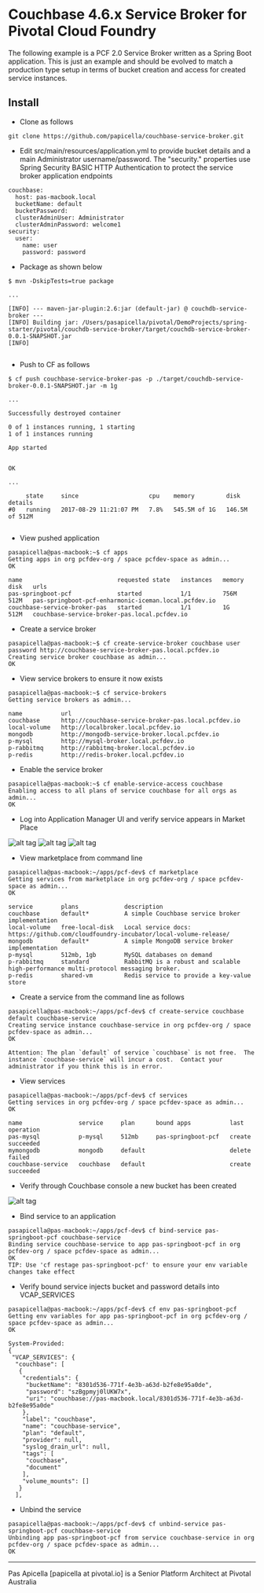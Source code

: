 <H1>Couchbase 4.6.x Service Broker for Pivotal Cloud Foundry </h1>

The following example is a PCF 2.0 Service Broker written as a Spring Boot application. This is just an example and should
be evolved to match a production type setup in terms of bucket creation and access for created service instances.

<h2> Install </h2>

- Clone as follows

```
git clone https://github.com/papicella/couchbase-service-broker.git
```

- Edit src/main/resources/application.yml to provide bucket details and a main Administrator username/password. The "security." 
properties use Spring Security BASIC HTTP Authentication to protect the service broker application endpoints 

```
couchbase:
  host: pas-macbook.local
  bucketName: default
  bucketPassword:
  clusterAdminUser: Administrator
  clusterAdminPassword: welcome1
security:
  user:
    name: user
    password: password
```
 
- Package as shown below

```
$ mvn -DskipTests=true package

...

[INFO] --- maven-jar-plugin:2.6:jar (default-jar) @ couchdb-service-broker ---
[INFO] Building jar: /Users/pasapicella/pivotal/DemoProjects/spring-starter/pivotal/couchdb-service-broker/target/couchdb-service-broker-0.0.1-SNAPSHOT.jar
[INFO]


```

- Push to CF as follows
 
```
$ cf push couchbase-service-broker-pas -p ./target/couchdb-service-broker-0.0.1-SNAPSHOT.jar -m 1g

...

Successfully destroyed container

0 of 1 instances running, 1 starting
1 of 1 instances running

App started


OK

...

     state     since                    cpu    memory         disk             details
#0   running   2017-08-29 11:21:07 PM   7.8%   545.5M of 1G   146.5M of 512M


```

- View pushed application 

```
pasapicella@pas-macbook:~$ cf apps
Getting apps in org pcfdev-org / space pcfdev-space as admin...
OK

name                           requested state   instances   memory   disk   urls
pas-springboot-pcf             started           1/1         756M     512M   pas-springboot-pcf-enharmonic-iceman.local.pcfdev.io
couchbase-service-broker-pas   started           1/1         1G       512M   couchbase-service-broker-pas.local.pcfdev.io
```

- Create a service broker 

```
pasapicella@pas-macbook:~$ cf create-service-broker couchbase user password http://couchbase-service-broker-pas.local.pcfdev.io
Creating service broker couchbase as admin...
OK
```

- View service brokers to ensure it now exists

```
pasapicella@pas-macbook:~$ cf service-brokers
Getting service brokers as admin...

name           url
couchbase      http://couchbase-service-broker-pas.local.pcfdev.io
local-volume   http://localbroker.local.pcfdev.io
mongodb        http://mongodb-service-broker.local.pcfdev.io
p-mysql        http://mysql-broker.local.pcfdev.io
p-rabbitmq     http://rabbitmq-broker.local.pcfdev.io
p-redis        http://redis-broker.local.pcfdev.io
```

- Enable the service broker

```
pasapicella@pas-macbook:~$ cf enable-service-access couchbase
Enabling access to all plans of service couchbase for all orgs as admin...
OK
```

- Log into Application Manager UI and verify service appears in Market Place

![alt tag](https://image.ibb.co/n92FRv/couchbase_sb_1.png)
![alt tag](https://image.ibb.co/fFX4KF/couchbase_sb_2.png)
![alt tag](https://image.ibb.co/m7ctDa/couchbase_sb_3.png)


- View marketplace from command line

```
pasapicella@pas-macbook:~/apps/pcf-dev$ cf marketplace
Getting services from marketplace in org pcfdev-org / space pcfdev-space as admin...
OK

service        plans             description
couchbase      default*          A simple Couchbase service broker implementation
local-volume   free-local-disk   Local service docs: https://github.com/cloudfoundry-incubator/local-volume-release/
mongodb        default*          A simple MongoDB service broker implementation
p-mysql        512mb, 1gb        MySQL databases on demand
p-rabbitmq     standard          RabbitMQ is a robust and scalable high-performance multi-protocol messaging broker.
p-redis        shared-vm         Redis service to provide a key-value store
```

- Create a service from the command line as follows

```
pasapicella@pas-macbook:~/apps/pcf-dev$ cf create-service couchbase default couchbase-service
Creating service instance couchbase-service in org pcfdev-org / space pcfdev-space as admin...
OK

Attention: The plan `default` of service `couchbase` is not free.  The instance `couchbase-service` will incur a cost.  Contact your administrator if you think this is in error.

```

- View services

```
pasapicella@pas-macbook:~/apps/pcf-dev$ cf services
Getting services in org pcfdev-org / space pcfdev-space as admin...
OK

name                service     plan      bound apps           last operation
pas-mysql           p-mysql     512mb     pas-springboot-pcf   create succeeded
mymongodb           mongodb     default                        delete failed
couchbase-service   couchbase   default                        create succeeded
```

- Verify through Couchbase console a new bucket has been created

![alt tag](https://image.ibb.co/mfQieF/couchbase_sb_4.png)

- Bind service to an application

```
pasapicella@pas-macbook:~/apps/pcf-dev$ cf bind-service pas-springboot-pcf couchbase-service
Binding service couchbase-service to app pas-springboot-pcf in org pcfdev-org / space pcfdev-space as admin...
OK
TIP: Use 'cf restage pas-springboot-pcf' to ensure your env variable changes take effect
```

- Verify bound service injects bucket and password details into VCAP_SERVICES

```
pasapicella@pas-macbook:~/apps/pcf-dev$ cf env pas-springboot-pcf
Getting env variables for app pas-springboot-pcf in org pcfdev-org / space pcfdev-space as admin...
OK

System-Provided:
{
 "VCAP_SERVICES": {
  "couchbase": [
   {
    "credentials": {
     "bucketName": "8301d536-771f-4e3b-a63d-b2fe8e95a0de",
     "password": "szBgpmyj0lUKW7x",
     "uri": "couchbase://pas-macbook.local/8301d536-771f-4e3b-a63d-b2fe8e95a0de"
    },
    "label": "couchbase",
    "name": "couchbase-service",
    "plan": "default",
    "provider": null,
    "syslog_drain_url": null,
    "tags": [
     "couchbase",
     "document"
    ],
    "volume_mounts": []
   }
  ],

```

- Unbind the service

```
pasapicella@pas-macbook:~/apps/pcf-dev$ cf unbind-service pas-springboot-pcf couchbase-service
Unbinding app pas-springboot-pcf from service couchbase-service in org pcfdev-org / space pcfdev-space as admin...
OK
```

<hr />
Pas Apicella [papicella at pivotal.io] is a Senior Platform Architect at Pivotal Australia 
